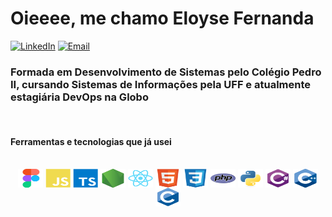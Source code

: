 
# Oieeee, me chamo Eloyse Fernanda 


[![LinkedIn](https://img.shields.io/badge/LinkedIn-0077B5?style=for-the-badge&logo=linkedin&logoColor=white
)](https://www.linkedin.com/in/eloyse-fernanda-ab70221ab/)
[![Email](https://img.shields.io/badge/Gmail-D14836?style=for-the-badge&logo=gmail&logoColor=white
)](mailto:eloysefsc@id.uff.br)


### Formada em Desenvolvimento de Sistemas pelo Colégio Pedro II, cursando Sistemas de Informações pela UFF e atualmente estagiária DevOps na Globo
</br>
<h4>Ferramentas e tecnologias que já usei</h4>

<div style="display: inline_block" align="center"><br>
      <img align="center" alt="Eloyse-Figma" height="30" width="40" src="https://raw.githubusercontent.com/devicons/devicon/master/icons/figma/figma-original.svg">
   <img align="center" alt="Eloyse-Js" height="30" width="40" src="https://raw.githubusercontent.com/devicons/devicon/master/icons/javascript/javascript-plain.svg">
   <img align="center" alt="Eloyse-Ts" height="30" width="40" src="https://raw.githubusercontent.com/devicons/devicon/master/icons/typescript/typescript-plain.svg">
   <img align="center" alt="Eloyse-nodejs" height="30" width="40" src="https://raw.githubusercontent.com/devicons/devicon/master/icons/nodejs/nodejs-original.svg">
   <img align="center" alt="Eloyse-React" height="30" width="40" src="https://raw.githubusercontent.com/devicons/devicon/master/icons/react/react-original.svg">
   <img align="center" alt="Eloyse-HTML" height="30" width="40" src="https://raw.githubusercontent.com/devicons/devicon/master/icons/html5/html5-original.svg">
   <img align="center" alt="Eloyse-CSS" height="30" width="40" src="https://raw.githubusercontent.com/devicons/devicon/master/icons/css3/css3-original.svg">
      <img align="center" alt="Eloyse-php" height="30" width="40" src="https://raw.githubusercontent.com/devicons/devicon/master/icons/php/php-original.svg">
   <img align="center" alt="Eloyse-Python" height="30" width="40" src="https://raw.githubusercontent.com/devicons/devicon/master/icons/python/python-original.svg">
   <img align="center" alt="Eloyse-Csharp" height="30" width="40" src="https://raw.githubusercontent.com/devicons/devicon/master/icons/csharp/csharp-original.svg">
   <img align="center" alt="Eloyse-C++" height="30" width="40" src="https://raw.githubusercontent.com/devicons/devicon/master/icons/cplusplus/cplusplus-original.svg">
   <img align="center" alt="Eloyse-C" height="30" width="40" src="https://raw.githubusercontent.com/devicons/devicon/master/icons/c/c-original.svg">
   




   
</div>






